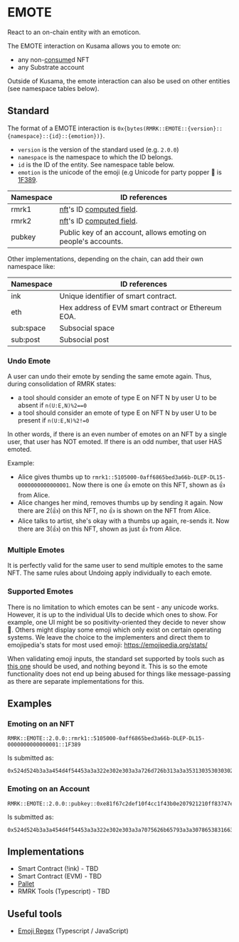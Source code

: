 # EMOTE

React to an on-chain entity with an emoticon.

The EMOTE interaction on Kusama allows you to emote on:

- any non-[consume](consume.md)d NFT
- any Substrate account

Outside of Kusama, the emote interaction can also be used on other entities (see namespace tables
below).

## Standard

The format of a EMOTE interaction is
`0x{bytes(RMRK::EMOTE::{version}::{namespace}::{id}::{emotion})}`.

- `version` is the version of the standard used (e.g. `2.0.0`)
- `namespace` is the namespace to which the ID belongs.
- `id` is the ID of the entity. See namespace table below.
- `emotion` is the unicode of the emoji (e.g Unicode for party popper 🎉 is
  [1F389](https://emojipedia.org/emoji/🎉/).

| Namespace | ID references                                                                                     |
| --------- | ------------------------------------------------------------------------------------------------- |
| rmrk1     | [nft](../entity/nft.md)'s ID [computed field](../../rmrk/1.0.0/entities/nft.md/#computed-fields). |
| rmrk2     | [nft](../entity/nft.md)'s ID [computed field](../entities/nft.md/#computed-fields).               |
| pubkey    | Public key of an account, allows emoting on people's accounts.                                    |

Other implementations, depending on the chain, can add their own namespace like:

| Namespace | ID references                                      |
| --------- | -------------------------------------------------- |
| ink       | Unique identifier of smart contract.               |
| eth       | Hex address of EVM smart contract or Ethereum EOA. |
| sub:space | Subsocial space                                    |
| sub:post  | Subsocial post                                     |

### Undo Emote

A user can undo their emote by sending the same emote again. Thus, during consolidation of RMRK
states:

- a tool should consider an emote of type E on NFT N by user U to be absent if `n(U:E,N)%2==0`
- a tool should consider an emote of type E on NFT N by user U to be present if `n(U:E,N)%2!=0`

In other words, if there is an even number of emotes on an NFT by a single user, that user has NOT
emoted. If there is an odd number, that user HAS emoted.

Example:

- Alice gives thumbs up to `rmrk1::5105000-0aff6865bed3a66b-DLEP-DL15-0000000000000001`. Now there
  is one 👍 emote on this NFT, shown as 👍 from Alice.
- Alice changes her mind, removes thumbs up by sending it again. Now there are 2(👍) on this NFT, no
  👍 is shown on the NFT from Alice.
- Alice talks to artist, she's okay with a thumbs up again, re-sends it. Now there are 3(👍) on this
  NFT, shown as just 👍 from Alice.

### Multiple Emotes

It is perfectly valid for the same user to send multiple emotes to the same NFT. The same rules
about Undoing apply individually to each emote.

### Supported Emotes

There is no limitation to which emotes can be sent - any unicode works. However, it is up to the
individual UIs to decide which ones to show. For example, one UI might be so positivity-oriented
they decide to never show 💩. Others might display some emoji which only exist on certain operating
systems. We leave the choice to the implementers and direct them to emojipedia's stats for most used
emoji: https://emojipedia.org/stats/

When validating emoji inputs, the standard set supported by tools such as
[this one](https://github.com/mathiasbynens/emoji-regex) should be used, and nothing beyond it. This
is so the emote functionality does not end up being abused for things like message-passing as there
are separate implementations for this.

## Examples

### Emoting on an NFT

```
RMRK::EMOTE::2.0.0::rmrk1::5105000-0aff6865bed3a66b-DLEP-DL15-0000000000000001::1F389
```

Is submitted as:

```
0x524d524b3a3a454d4f54453a3a322e302e303a3a726d726b313a3a353130353030302d306166663638363562656433613636622d444c45502d444c31352d303030303030303030303030303030313a3a3146333839
```

### Emoting on an Account

```
RMRK::EMOTE::2.0.0::pubkey::0xe81f67c2def10f4cc1f43b0e207921210ff83747eb354ad653bbd2c0f0466f10::1F389
```

Is submitted as:

```
0x524d524b3a3a454d4f54453a3a322e302e303a3a7075626b65793a3a3078653831663637633264656631306634636331663433623065323037393231323130666638333734376562333534616436353362626432633066303436366631303a3a3146333839
```

## Implementations

- Smart Contract (!ink) - TBD
- Smart Contract (EVM) - TBD
- [Pallet](https://github.com/rmrk-team/pallet-emotes)
- RMRK Tools (Typescript) - TBD

## Useful tools

- [Emoji Regex](https://github.com/mathiasbynens/emoji-regex) (Typescript / JavaScript)
